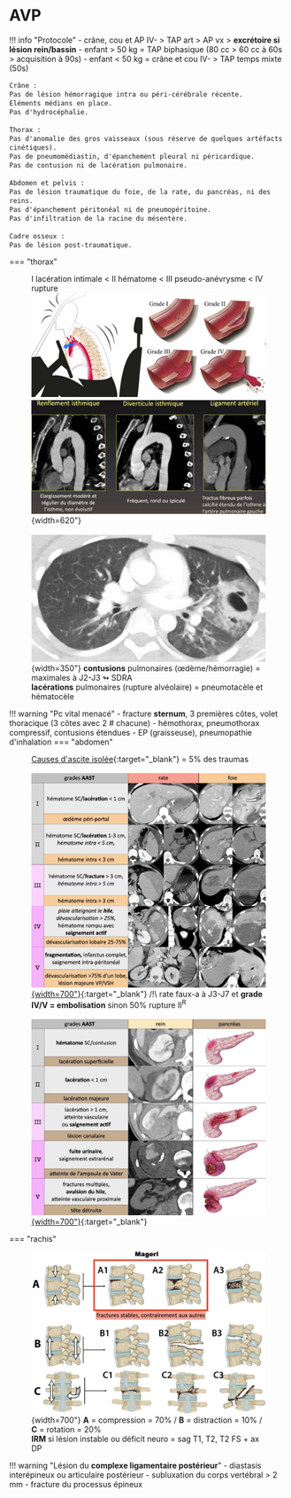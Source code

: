 # AVP

!!! info "Protocole"
    - crâne, cou et AP IV- > TAP art > AP vx > **excrétoire si lésion rein/bassin**
    - enfant > 50 kg = TAP biphasique (80 cc > 60 cc à 60s > acquisition à 90s)
    - enfant < 50 kg = crâne et cou IV- > TAP temps mixte (50s)

```
Crâne :
Pas de lésion hémorragique intra ou péri-cérébrale récente.
Eléments médians en place. 
Pas d'hydrocéphalie.

Thorax :
Pas d'anomalie des gros vaisseaux (sous réserve de quelques artéfacts cinétiques).
Pas de pneumomédiastin, d'épanchement pleural ni péricardique.
Pas de contusion ni de lacération pulmonaire.

Abdomen et pelvis :
Pas de lésion traumatique du foie, de la rate, du pancréas, ni des reins.
Pas d'épanchement péritonéal ni de pneumopéritoine.
Pas d'infiltration de la racine du mésentère.

Cadre osseux :
Pas de lésion post-traumatique.
```
=== "thorax"
    <figure markdown="span">
        I lacération intimale < II hématome < III pseudo-anévrysme < IV rupture
        ![](assets/Ao.jpg){width=620"}  
        </br>
        ![](assets/pulm.jpg){width=350"}
        **contusions** pulmonaires (œdème/hémorragie) = maximales à J2-J3 ↬ SDRA  
        **lacérations** pulmonaires (rupture alvéolaire) = pneumotacèle et hématocèle
    </figure>
    !!! warning "Pc vital menacé"
        - fracture **sternum**, 3 premières côtes, volet thoracique (3 côtes avec 2 # chacune)
        - hémothorax, pneumothorax compressif, contusions étendues
        - EP (graisseuse), pneumopathie d'inhalation
=== "abdomen"
    <figure markdown="span">
        [Causes d'ascite isolée](https://radiopaedia.org/articles/isolated-free-fluid-in-trauma){:target="_blank"} = 5% des traumas  
        </br>
        [![](assets/AAST.jpg){width=700"}](https://radiopaedia.org/articles/aast-injury-scoring-scales){:target="_blank"}
        /!\ rate faux-a à J3-J7 et **grade IV/V = embolisation** sinon 50% rupture II<sup>R</sup>  
        </br>
        [![](assets/AAST2.jpg){width=700"}](https://radiopaedia.org/articles/aast-injury-scoring-scales){:target="_blank"}
    </figure>
=== "rachis"
    <figure markdown="span">
        ![](assets/Magerl.jpg){width=700"}
        **A** = compression = 70% / **B** = distraction = 10% / **C** = rotation = 20%  
        **IRM** si lésion instable ou déficit neuro = sag T1, T2, T2 FS + ax DP
    </figure>
    !!! warning "Lésion du **complexe ligamentaire postérieur**"
        - diastasis interépineux ou articulaire postérieur
        - subluxation du corps vertébral > 2 mm
        - fracture du processus épineux